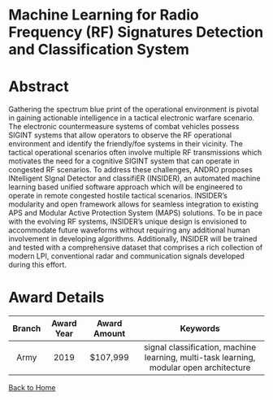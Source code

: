 
Machine Learning for Radio Frequency (RF) Signatures Detection and Classification System
========================================================================================

# Abstract


Gathering the spectrum blue print of the operational environment is pivotal in gaining actionable intelligence in a tactical electronic warfare scenario. The electronic countermeasure systems of combat vehicles possess SIGINT systems that allow operators to observe the RF operational environment and identify the friendly/foe systems in their vicinity. The tactical operational scenarios often involve multiple RF transmissions which motivates the need for a cognitive SIGINT system that can operate in congested RF scenarios. To address these challenges, ANDRO proposes INtelligent SIgnal Detector and classifiER (INSIDER), an automated machine learning based unified software approach which will be engineered to operate in remote congested hostile tactical scenarios. INSIDER’s modularity and open framework allows for seamless integration to existing APS and Modular Active Protection System (MAPS) solutions. To be in pace with the evolving RF systems, INSIDER’s unique design is envisioned to accommodate future waveforms without requiring any additional human involvement in developing algorithms. Additionally, INSIDER will be trained and tested with a comprehensive dataset that comprises a rich collection of modern LPI, conventional radar and communication signals developed during this effort.  

# Award Details

|Branch|Award Year|Award Amount|Keywords|
| :---: | :---: | :---: | :---: |
|Army|2019|$107,999|signal classification, machine learning, multi-task learning, modular open architecture|
  
  


[Back to Home](https://github.com/chrischow/dod_sbir_awards#1039)